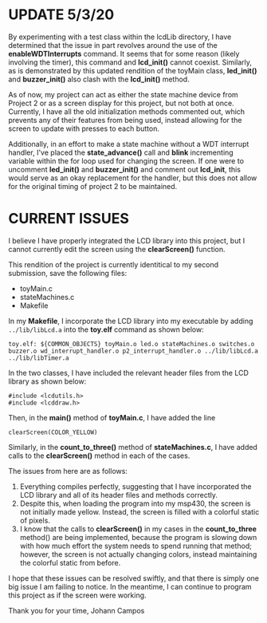 # UPDATE 5/3/20

By experimenting with a test class within the lcdLib directory, I have
determined that the issue in part revolves around the use of the
**enableWDTInterrupts** command. It seems that for some reason (likely involving the
timer), this command and **lcd_init()** cannot coexist. Similarly, as is
demonstrated by this updated rendition of the toyMain class, **led_init()**
and **buzzer_init()** also clash with the **lcd_init()** method.

As of now, my project can act as either the state machine device from Project
2 or as a screen display for this project, but not both at once. Currently, I
have all the old initialization methods commented out, which prevents any of
their features from being used, instead allowing for the screen to update with
presses to each button.

Additionally, in an effort to make a state machine without a WDT interrupt
handler, I've placed the **state_advance()** call and **blink** incrementing
variable within the for loop used for changing the screen. If one were to
uncomment **led_init()** and **buzzer_init()** and comment out **lcd_init**,
this would serve as an okay replacement for the handler, but this does not
allow for the original timing of project 2 to be maintained.

# CURRENT ISSUES

I believe I have properly integrated the LCD library into this project, but I
cannot currently edit the screen using the **clearScreen()** function.

This rendition of the project is currently identitical to my second
submission, save the following files:

- toyMain.c
- stateMachines.c
- Makefile

In my **Makefile**, I incorporate the LCD library into my executable by adding
`../lib/libLcd.a` into the **toy.elf** command as shown below:

```
toy.elf: ${COMMON_OBJECTS} toyMain.o led.o stateMachines.o switches.o buzzer.o wd_interrupt_handler.o p2_interrupt_handler.o ../lib/libLcd.a ../lib/libTimer.a
```

In the two classes, I have included the relevant header files from the LCD
library as shown below:

```
#include <lcdutils.h>
#include <lcddraw.h>
```

Then, in the **main()** method of **toyMain.c**, I have added the line

```
clearScreen(COLOR_YELLOW)
```

Similarly, in the **count_to_three()** method of **stateMachines.c**, I have added
calls to the **clearScreen()** method in each of the cases.

The issues from here are as follows:

1. Everything compiles perfectly, suggesting that I have incorporated the LCD
library and all of its header files and methods correctly.
2. Despite this, when loading the program into my msp430, the screen is not
initially made yellow. Instead, the screen is filled with a colorful static of pixels.
3. I know that the calls to **clearScreen()** in my cases in the
**count_to_three** method() are being implemented, because the program is
slowing down with how much effort the system needs to spend running that
method; however, the screen is not actually changing colors, instead
maintaining the colorful static from before.

I hope that these issues can be resolved swiftly, and that there is simply one
big issue I am failing to notice. In the meantime, I can continue to program
this project as if the screen were working.

Thank you for your time,
Johann Campos
